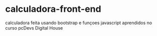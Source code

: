 # calculadora-front-end
calculadora feita usando bootstrap e funçoes javascript aprendidos no curso pcDevs Digital House
